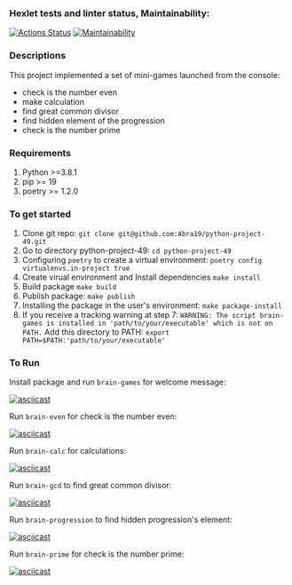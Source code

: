 ### Hexlet tests and linter status, Maintainability:
[![Actions Status](https://github.com/Abra19/python-project-49/actions/workflows/hexlet-check.yml/badge.svg)](https://github.com/Abra19/python-project-49/actions)
[![Maintainability](https://api.codeclimate.com/v1/badges/f9b2728037c913a8c25c/maintainability)](https://codeclimate.com/github/Abra19/python-project-49/maintainability)


### Descriptions
This project implemented a set of mini-games launched from the console:
  * check is the number even
  * make calculation
  * find great common divisor
  * find hidden element of the progression
  * check is the number prime
  
### Requirements
1. Python >=3.8.1
2. pip >= 19
3. poetry >= 1.2.0

### To get started
1. Clone git repo:
  `git clone git@github.com:Abra19/python-project-49.git`
2. Go to directory python-project-49:
  `cd python-project-49`
3.  Configuring `poetry` to create a virtual environment:
  `poetry config virtualenvs.in-project true`
4.  Create virual environment and Install dependencies
  `make install`
5. Build package
  `make build`
6. Publish package:
  `make publish`
7. Installing the package in the user's environment:
  `make package-install`
8. If you receive a tracking warning at step 7:
  `WARNING: The script brain-games is installed in 'path/to/your/executable' which is not on PATH.`
  Add this directory to PATH:
  `export PATH=$PATH:'path/to/your/executable'`

### To Run
Install package and run `brain-games` for welcome message:

[![asciicast](https://asciinema.org/a/4YrcE5Nbsc3i7gNtZzAlJ7YRZ.svg)](https://asciinema.org/a/4YrcE5Nbsc3i7gNtZzAlJ7YRZ)

Run `brain-even` for check is the number even:

[![asciicast](https://asciinema.org/a/UBf9qlfEAsyu7HymqeVDfIBp7.svg)](https://asciinema.org/a/UBf9qlfEAsyu7HymqeVDfIBp7)

Run `brain-calc` for calculations:

[![asciicast](https://asciinema.org/a/pKNBygPkjJcvsDwaWMu6CpRTI.svg)](https://asciinema.org/a/pKNBygPkjJcvsDwaWMu6CpRTI)

Run `brain-gcd` to find great common divisor:

[![asciicast](https://asciinema.org/a/8LPsUDcVlgkNjZhpQP36dnF3r.svg)](https://asciinema.org/a/8LPsUDcVlgkNjZhpQP36dnF3r)

Run `brain-progression` to find hidden progression's element:

[![asciicast](https://asciinema.org/a/5dE0giEiPky7linHbrJptGDER.svg)](https://asciinema.org/a/5dE0giEiPky7linHbrJptGDER)

Run `brain-prime` for check is the number prime:

[![asciicast](https://asciinema.org/a/e5TMRm4iDH6ro01CbjDrINfnF.svg)](https://asciinema.org/a/e5TMRm4iDH6ro01CbjDrINfnF)